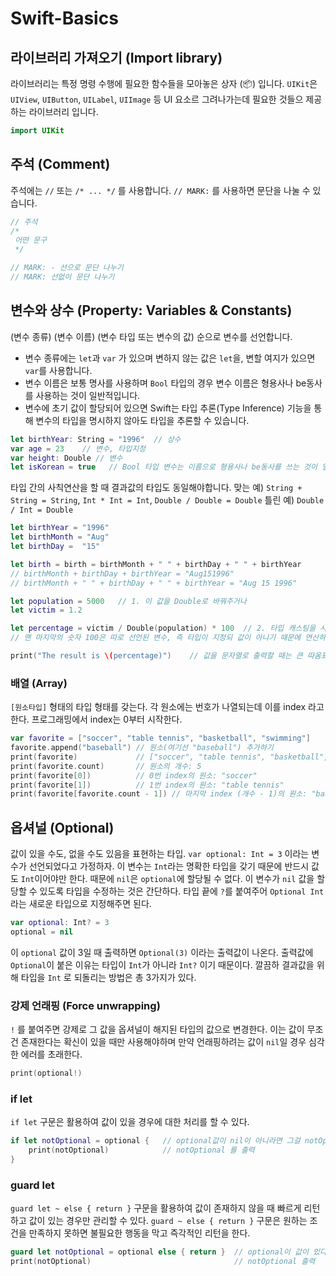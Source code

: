 # Swift-Basics

## 라이브러리 가져오기 (Import library)
라이브러리는 특정 명령 수행에 필요한 함수들을 모아놓은 상자 (📦) 입니다.
`UIKit`은 `UIView`, `UIButton`, `UILabel`, `UIImage` 등 UI 요소르 그려나가는데 필요한 것들으 제공하는 라이브러리 입니다.

```swift
import UIKit
```

## 주석 (Comment)
주석에는 `//` 또는 `/* ... */` 를 사용합니다. `// MARK:` 를 사용하면 문단을 나눌 수 있습니다.

```swift
// 주석
/*
 어떤 문구
 */

// MARK: - 선으로 문단 나누기
// MARK: 선없이 문단 나누기
```

## 변수와 상수 (Property: Variables & Constants)
(변수 종류) (변수 이름) (변수 타입 또는 변수의 값) 순으로 변수를 선언합니다.
- 변수 종류에는 `let`과 `var` 가 있으며 변하지 않는 값은 `let`을, 변할 여지가 있으면 `var`를 사용합니다.
- 변수 이름은 보통 명사를 사용하며 `Bool` 타입의 경우 변수 이름은 형용사나 be동사를 사용하는 것이 일반적입니다.
- 변수에 초기 값이 할당되어 있으면 Swift는 타입 추론(Type Inference) 기능을 통해 변수의 타입을 명시하지 않아도 타입을 추론할 수 있습니다.

```swift
let birthYear: String = "1996"  // 상수
var age = 23    // 변수, 타입지정
var height: Double // 변수
let isKorean = true   // Bool 타입 변수는 이름으로 형용사나 be동사를 쓰는 것이 일반적
```

타입 간의 사칙연산을 할 때 결과값의 타입도 동일해야합니다.
맞는 예) `String + String = String`, `Int * Int = Int`, `Double / Double = Double`
틀린 예) `Double / Int = Double`

```swift
let birthYear = "1996"
let birthMonth = "Aug"
let birthDay =  "15"

let birth = birth = birthMonth + " " + birthDay + " " + birthYear
// birthMonth + birthDay + birthYear = "Aug151996"
// birthMonth + " " + birthDay + " " + birthYear = "Aug 15 1996"
```

```swift
let population = 5000   // 1. 이 값을 Double로 바꿔주거나
let victim = 1.2

let percentage = victim / Double(population) * 100  // 2. 타입 캐스팅을 사용해 Int 값을 Double 타입으 바꿔주거나. 
// 맨 마지막의 숫자 100은 따로 선언된 변수, 즉 타입이 지정되 값이 아니기 때문에 연산하는 값과 결과값에 맞게 타입이 Int에서 Double로 바뀐다.

print("The result is \(percentage)")    // 값을 문자열로 출력할 때는 큰 따옴표(`"`) 사이에 `\(값)` 형태로 대입하면 된다.
```

### 배열 (Array)
`[원소타입]` 형태의 타입 형태를 갖는다. 각 원소에는 번호가 나열되는데 이를 index 라고 한다. 프로그래밍에서 index는 0부터 시작한다.

```swift
var favorite = ["soccer", "table tennis", "basketball", "swimming"]
favorite.append("baseball") // 원소(여기선 "baseball") 추가하기
print(favorite)             // ["soccer", "table tennis", "basketball", "swimming", "baseball"]
print(favorite.count)       // 원소의 개수: 5 
print(favorite[0])          // 0번 index의 원소: "soccer"
print(favorite[1])          // 1번 index의 원소: "table tennis"
print(favorite[favorite.count - 1]) // 마지막 index (개수 - 1)의 원소: "baseball"
```

## 옵셔널 (Optional)
값이 있을 수도, 없을 수도 있음을 표현하는 타입.
`var optional: Int = 3` 이라는 변수가 선언되었다고 가정하자. 이 변수는 `Int`라는 명확한 타입을 갖기 때문에 반드시 값도 `Int`이어야만 한다. 때문에 `nil`은 `optional`에 할당될 수 없다.
이 변수가 `nil` 값을 할당할 수 있도록 타입을 수정하는 것은 간단하다. 타입 끝에 `?`를 붙여주어 `Optional Int` 라는 새로운 타입으로 지정해주면 된다.

```swift
var optional: Int? = 3
optional = nil
```

이 `optional` 값이 3일 때 출력하면 `Optional(3)` 이라는 출력값이 나온다. 출력값에 `Optional`이 붙은 이유는 타입이 `Int`가 아니라 `Int?` 이기 때문이다. 깔끔하 결과값을 위해 타입을 `Int` 로 되돌리는 방법은 총 3가지가 있다.

### 강제 언래핑 (Force unwrapping)
`!` 를 붙여주면 강제로 그 값을 옵셔널이 해지된 타입의 값으로 변경한다. 이는 값이 무조건 존재한다는 확신이 있을 때만 사용해야하며 만약 언래핑하려는 값이 `nil`일 경우 심각한 에러를 초래한다.
```swift
print(optional!)
```

### if let
`if let` 구문은 활용하여 값이 있을 경우에 대한 처리를 할 수 있다.

```swift
if let notOptional = optional {   // optional값이 nil이 아니라면 그걸 notOptional 이라고 할 때(let) 
    print(notOptional)            // notOptional 를 출력
}
```

### guard let
`guard let ~ else { return }` 구문을 활용하여 값이 존재하지 않을 때 빠르게 리턴하고 값이 있는 경우만 관리할 수 있다. `guard ~ else { return }` 구문은 원하는 조건을 만족하지 못하면 불필요한 행동을 막고 즉각적인 리턴을 한다.

```swift
guard let notOptional = optional else { return }  // optional이 값이 있다면 그걸 notOptional 이라고 하고 아니면 즉각 리턴한다
print(notOptional)                                // notOptional 출력
```
